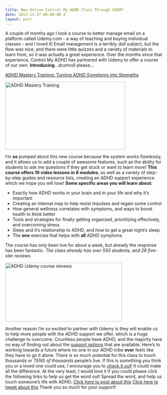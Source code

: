 ```yaml
---
title: New Online Control My ADHD Class Through UDEMY
date: 2013-11-27 00:00:00 Z
layout: post
---
```

 
<p>A couple of months ago I took a course to better manage email on a platform called Udemy.com - a way of teaching and buying individual classes - and I loved it! Email management is a terribly<em> dull</em> subject, but the flow was nice, and there were little quizzes and a variety of materials to learn from, so it was actually a great experience. Over the months since that experience, Control My ADHD has partnered with Udemy to offer a course of our own. <strong>Introducing</strong>&hellip;drumroll please&hellip;</p>
<p><a href="https://www.udemy.com/adhd-mastery-training-turn-symptoms-into-strengths/?" target="_blank">ADHD Mastery Training: Turning ADHD Symptoms into Strengths </a></p>
<p><a href="https://www.udemy.com/adhd-mastery-training-turn-symptoms-into-strengths/?" target="_blank"><img alt="ADHD Mastery Training" class="aligncenter  wp-image-2173" height="216" src="http://www.controlmyadhd.com/wp-content/uploads/2013/11/114694_0d40_4.jpg" width="384"/></a></p>
<p>I&rsquo;m <strong>so</strong> pumped about this new course because the system works flawlessly, and it allows us to add a couple of awesome features, such as the ability for students to ask me questions if they get stuck or want to learn more! <strong>This course offers 19 video lessons in 8 modules</strong>, as well as a variety of step-by-step guides and resource lists, creating an ADHD support experience which we hope you will love! <strong>Some specific areas you will learn about:</strong></p>
<ul><li>Exactly how ADHD works in your brain and in your life and why it&rsquo;s important</li>
<li>Creating an internal map to help resist impulses and regain some control</li>
<li>How general wellness correlates with symptoms, and ways to boost health to think better</li>
<li>Tools and strategies for finally getting organized, prioritizing effectively, and overcoming stress</li>
<li>Sleep and it&rsquo;s relationship to ADHD, and how to get a great night&rsquo;s sleep</li>
<li>The <strong>one</strong> exercise that helps with <strong>all</strong> ADHD symptoms</li>
</ul><p>The course has only been live for about a week, but already the response has been fantastic. <em>The class already has over 550 students, and 28 five-star reviews</em><em>.</em></p>
<p><a href="https://www.udemy.com/adhd-mastery-training-turn-symptoms-into-strengths/?" target="_blank"><img alt="ADHD Udemy course reivews" class="aligncenter size-full wp-image-2174" height="188" src="http://www.controlmyadhd.com/wp-content/uploads/2013/11/Untitled.jpg" width="374"/></a></p>
<p>Another reason I&rsquo;m so excited to partner with Udemy is they will enable us to help more people with the ADHD support we offer, which is a huge challenge to overcome. Countless people have ADHD, and the majority have no way of finding out about the <a href="https://www.udemy.com/adhd-mastery-training-turn-symptoms-into-strengths/?" target="_blank">support options</a> that are available. Here&rsquo;s to working towards a future where no one in our ADHD tribe <strong>ever</strong> feels like they have to go it alone. There is so much potential for this class to touch thousands or <em>TENS</em> <em>of thousands</em> people&rsquo;s live. If this is something you think you or a loved one could use, I encourage you to <a href="https://www.udemy.com/adhd-mastery-training-turn-symptoms-into-strengths/?" target="_blank">check it out</a>! It could make all the difference. At the very least, I would love it if you could please click the following links to help us get the word out! Spread the word, and help us touch someone&rsquo;s life with ADHD. <a href="http://www.facebook.com/sharer/sharer.php?s=100&amp;p%5Burl%5D=https://www.udemy.com/adhd-mastery-training-turn-symptoms-into-strengths/?&amp;p%5Bimages%5D%5B0%5D=http://www.controlmyadhd.com/wp-content/uploads/2013/11/114694_0d40_4.jpg&amp;p%5Btitle%5D=Learn%20How%20to%20Turn%20ADHD%20Symptoms%20into%20Strengths!&amp;p%5Bsummary%5D=A%20new%20class%20on%20Udemy,%20brought%20to%20you%20by%20Control%20My%20ADHD,%20teaches%20you%20EVERYTHING%20you%20need%20to%20know%20about%20working%20with%20your%20ADHD%20so%20that%20it%20never%20holds%20you%20back!" target="_blank">Click here to post about this</a> <a href="http://twitter.com/home?status=Just%20found%20out%20about%20this%20new%20awesome%20class%20on%20Udemy%20to%20help%20people%20with%20ADHD%20-%20check%20it%20out!%20http://bit.ly/ADHD-Strengths-Training%20" target="_blank">Click here to tweet about this</a> Thank you so much for your support!</p>
